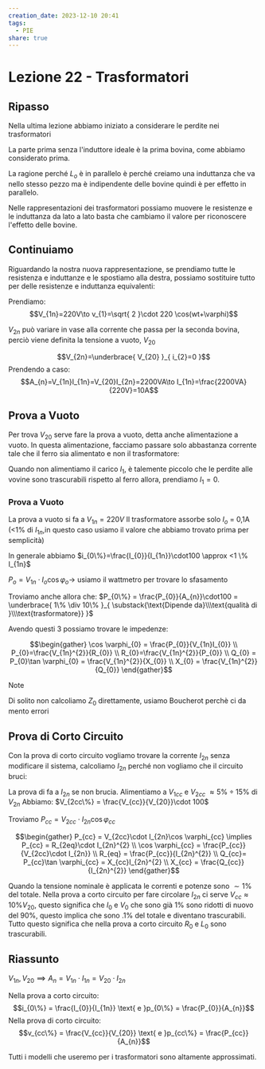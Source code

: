 ```yaml
---
creation_date: 2023-12-10 20:41
tags:
  - PIE
share: true
---
```

# Lezione 22 - Trasformatori

## Ripasso

Nella ultima lezione abbiamo iniziato a considerare le perdite nei trasformatori

<!Diagramma trasformatore e nuovo diagramma elettrico>

La parte prima senza l'induttore ideale è la prima bovina, come abbiamo considerato prima.

La ragione perché $L_{o}$ è in parallelo è perché creiamo una induttanza che va nello stesso pezzo ma è indipendente delle bovine quindi è per effetto in parallelo.

Nelle rappresentazioni dei trasformatori possiamo muovere le resistenze e le induttanza da lato a lato basta che cambiamo il valore per riconoscere l'effetto delle bovine.

<!Diagramma spostamento delle resistenze e induttanze>

## Continuiamo

Riguardando la nostra nuova rappresentazione, se prendiamo tutte le resistenza e induttanze e le spostiamo alla destra, possiamo sostituire tutto per delle resistenze e induttanza equivalenti:

<!Diagramma resistenze e induttanze ideali>

Prendiamo:
$$V_{1n}=220V\to v_{1}=\sqrt{ 2 }\cdot 220 \cos(wt+\varphi)$$

$V_{2n}$ può variare in vase alla corrente che passa per la seconda bovina, perciò viene definita la tensione a vuoto, $V_{20}$

$$V_{2n}=\underbrace{ V_{20} }_{ i_{2}=0 }$$
Prendendo a caso:
$$A_{n}=V_{1n}I_{1n}=V_{20}I_{2n}=2200VA\to I_{1n}=\frac{2200VA}{220V}=10A$$

## Prova a Vuoto

Per trova $V_{20}$ serve fare la prova a vuoto, detta anche alimentazione a vuoto. In questa alimentazione, facciamo passare solo abbastanza corrente tale che il ferro sia alimentato e non il trasformatore:

<!Diagramma prova a vuoto>

Quando non alimentiamo il carico $I_{1}$, è talemente piccolo che le perdite alle vovine sono trascurabili rispetto al ferro allora, prendiamo $I_{1}=0$.

### Prova a Vuoto

La prova a vuoto si fa a $V_{1n}=220V$
Il trasformatore assorbe solo $I_{o}$ = 0,1A (<1% di $I_{1n}$,in questo caso usiamo il valore che abbiamo trovato prima per semplicità)

In generale abbiamo $i_{0\%}=\frac{I_{0}}{I_{1n}}\cdot100 \approx <1 \% I_{1n}$

$P_{o}=V_{1n}\cdot I_{o}\cos \varphi_{o}\to$ usiamo il wattmetro per trovare lo sfasamento

Troviamo anche allora che: $P_{0\%} = \frac{P_{0}}{A_{n}}\cdot100 = \underbrace{ 1\% \div 10\% }_{ \substack{\text{Dipende da}\\\text{qualità di }\\\text{trasformatore}} }$

Avendo questi 3 possiamo trovare le impedenze:

$$\begin{gather}
\cos \varphi_{0} = \frac{P_{0}}{V_{1n}I_{0}} \\
P_{0}=\frac{V_{1n}^{2}}{R_{0}} \\
R_{0}=\frac{V_{1n}^{2}}{P_{0}} \\
Q_{0} = P_{0}\tan \varphi_{0} = \frac{V_{1n}^{2}}{X_{0}} \\
X_{0} = \frac{V_{1n}^{2}}{Q_{0}}
\end{gather}$$
<!Diagramma triangolo delle potenze>

> [!note] 
> Di solito non calcoliamo $Z_{0}$ direttamente, usiamo Boucherot perchè ci da mento errori

## Prova di Corto Circuito

Con la prova di corto circuito vogliamo trovare la corrente $I_{2n}$ senza modificare il sistema, calcoliamo $I_{2n}$ perché non vogliamo che il circuito bruci:

<!Diagramma prova a corto circuito>

La prova di fa a $I_{2n}$ se non brucia.
Alimentiamo a $V_{1cc}$ e $V_{2cc}$ $\approx 5\% \div 15\%$ di $V_{2n}$
Abbiamo: $V_{2cc\%} = \frac{V_{cc}}{V_{20}}\cdot 100$

Troviamo $P_{cc}=V_{2cc}\cdot I_{2n}\cos \varphi_{cc}$

$$\begin{gather}
P_{cc} = V_{2cc}\cdot I_{2n}\cos \varphi_{cc} \implies  P_{cc} = R_{2eq}\cdot I_{2n}^{2} \\
\cos \varphi_{cc} = \frac{P_{cc}}{V_{2cc}\cdot I_{2n}} \\
R_{eq} = \frac{P_{cc}}{I_{2n}^{2}} \\
Q_{cc}= P_{cc}\tan \varphi_{cc} = X_{cc}I_{2n}^{2} \\
X_{cc} = \frac{Q_{cc}}{I_{2n}^{2}}
\end{gather}$$

Quando la tensione nominale è applicata le correnti e potenze sono $\sim 1\%$ del totale. Nella prova a corto circuito per fare circolare $I_{2n}$ ci serve $V_{cc} \approx 10\% V_{20}$, questo significa che $I_{0}$ e $V_{0}$ che sono già 1$\%$ sono ridotti di nuovo del 90$\%$, questo implica che sono .1% del totale e diventano trascurabili. Tutto questo significa che nella prova a corto circuito $R_{0}$ e $L_{0}$ sono trascurabili.

## Riassunto

$V_{1n}, V_{20} \implies A_{n} = V_{1n}\cdot I_{1n}=V_{20}\cdot I_{2n}$

Nella prova a corto circuito:
$$i_{0\%} = \frac{I_{0}}{I_{1n}} \text{ e }p_{0\%} = \frac{P_{0}}{A_{n}}$$
Nella prova di corto circuito:
$$v_{cc\%} = \frac{V_{cc}}{V_{20}} \text{ e }p_{cc\%} = \frac{P_{cc}}{A_{n}}$$

Tutti i modelli che useremo per i trasformatori sono altamente approssimati.